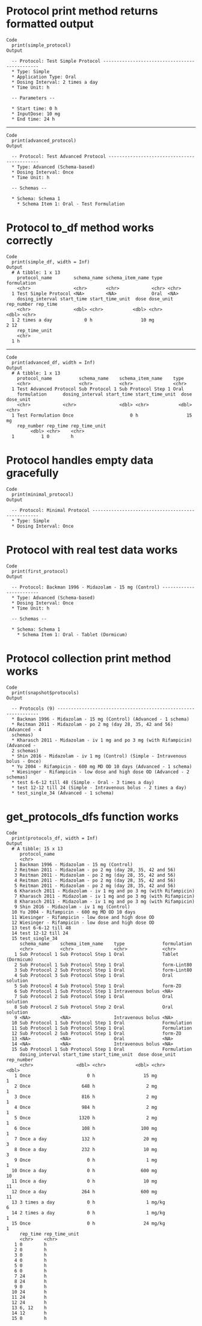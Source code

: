 # Protocol print method returns formatted output

    Code
      print(simple_protocol)
    Output
      
      -- Protocol: Test Simple Protocol ----------------------------------------------
      * Type: Simple
      * Application Type: Oral
      * Dosing Interval: 2 times a day
      * Time Unit: h
      
      -- Parameters --
      
      * Start time: 0 h
      * InputDose: 10 mg
      * End time: 24 h

---

    Code
      print(advanced_protocol)
    Output
      
      -- Protocol: Test Advanced Protocol --------------------------------------------
      * Type: Advanced (Schema-based)
      * Dosing Interval: Once
      * Time Unit: h
      
      -- Schemas --
      
      * Schema: Schema 1
        * Schema Item 1: Oral - Test Formulation

# Protocol to_df method works correctly

    Code
      print(simple_df, width = Inf)
    Output
      # A tibble: 1 x 13
        protocol_name        schema_name schema_item_name type  formulation
        <chr>                <chr>       <chr>            <chr> <chr>      
      1 Test Simple Protocol <NA>        <NA>             Oral  <NA>       
        dosing_interval start_time start_time_unit  dose dose_unit rep_number rep_time
        <chr>                <dbl> <chr>           <dbl> <chr>          <dbl> <chr>   
      1 2 times a day            0 h                  10 mg                 2 12      
        rep_time_unit
        <chr>        
      1 h            

---

    Code
      print(advanced_df, width = Inf)
    Output
      # A tibble: 1 x 13
        protocol_name          schema_name    schema_item_name    type 
        <chr>                  <chr>          <chr>               <chr>
      1 Test Advanced Protocol Sub Protocol 1 Sub Protocol Step 1 Oral 
        formulation      dosing_interval start_time start_time_unit  dose dose_unit
        <chr>            <chr>                <dbl> <chr>           <dbl> <chr>    
      1 Test Formulation Once                     0 h                  15 mg       
        rep_number rep_time rep_time_unit
             <dbl> <chr>    <chr>        
      1          1 0        h            

# Protocol handles empty data gracefully

    Code
      print(minimal_protocol)
    Output
      
      -- Protocol: Minimal Protocol --------------------------------------------------
      * Type: Simple
      * Dosing Interval: Once

# Protocol with real test data works

    Code
      print(first_protocol)
    Output
      
      -- Protocol: Backman 1996 - Midazolam - 15 mg (Control) ------------------------
      * Type: Advanced (Schema-based)
      * Dosing Interval: Once
      * Time Unit: h
      
      -- Schemas --
      
      * Schema: Schema 1
        * Schema Item 1: Oral - Tablet (Dormicum)

# Protocol collection print method works

    Code
      print(snapshot$protocols)
    Output
      
      -- Protocols (9) ---------------------------------------------------------------
      * Backman 1996 - Midazolam - 15 mg (Control) (Advanced - 1 schema)
      * Reitman 2011 - Midazolam - po 2 mg (day 28, 35, 42 and 56) (Advanced - 4
      schemas)
      * Kharasch 2011 - Midazolam - iv 1 mg and po 3 mg (with Rifampicin) (Advanced -
      2 schemas)
      * Shin 2016 - Midazolam - iv 1 mg (Control) (Simple - Intravenous bolus - Once)
      * Yu 2004 - Rifampicin - 600 mg MD OD 10 days (Advanced - 1 schema)
      * Wiesinger - Rifampicin - low dose and high dose OD (Advanced - 2 schemas)
      * test 6-6-12 till 48 (Simple - Oral - 3 times a day)
      * test 12-12 till 24 (Simple - Intravenous bolus - 2 times a day)
      * test_single_34 (Advanced - 1 schema)

# get_protocols_dfs function works

    Code
      print(protocols_df, width = Inf)
    Output
      # A tibble: 15 x 13
         protocol_name                                                    
         <chr>                                                            
       1 Backman 1996 - Midazolam - 15 mg (Control)                       
       2 Reitman 2011 - Midazolam - po 2 mg (day 28, 35, 42 and 56)       
       3 Reitman 2011 - Midazolam - po 2 mg (day 28, 35, 42 and 56)       
       4 Reitman 2011 - Midazolam - po 2 mg (day 28, 35, 42 and 56)       
       5 Reitman 2011 - Midazolam - po 2 mg (day 28, 35, 42 and 56)       
       6 Kharasch 2011 - Midazolam - iv 1 mg and po 3 mg (with Rifampicin)
       7 Kharasch 2011 - Midazolam - iv 1 mg and po 3 mg (with Rifampicin)
       8 Kharasch 2011 - Midazolam - iv 1 mg and po 3 mg (with Rifampicin)
       9 Shin 2016 - Midazolam - iv 1 mg (Control)                        
      10 Yu 2004 - Rifampicin - 600 mg MD OD 10 days                      
      11 Wiesinger - Rifampicin - low dose and high dose OD               
      12 Wiesinger - Rifampicin - low dose and high dose OD               
      13 test 6-6-12 till 48                                              
      14 test 12-12 till 24                                               
      15 test_single_34                                                   
         schema_name    schema_item_name    type              formulation      
         <chr>          <chr>               <chr>             <chr>            
       1 Sub Protocol 1 Sub Protocol Step 1 Oral              Tablet (Dormicum)
       2 Sub Protocol 1 Sub Protocol Step 1 Oral              form-Lint80      
       3 Sub Protocol 2 Sub Protocol Step 1 Oral              form-Lint80      
       4 Sub Protocol 3 Sub Protocol Step 1 Oral              Oral solution    
       5 Sub Protocol 4 Sub Protocol Step 1 Oral              form-ZO          
       6 Sub Protocol 1 Sub Protocol Step 1 Intravenous bolus <NA>             
       7 Sub Protocol 2 Sub Protocol Step 1 Oral              Oral solution    
       8 Sub Protocol 2 Sub Protocol Step 2 Oral              Oral solution    
       9 <NA>           <NA>                Intravenous bolus <NA>             
      10 Sub Protocol 1 Sub Protocol Step 1 Oral              Formulation      
      11 Sub Protocol 1 Sub Protocol Step 1 Oral              Formulation      
      12 Sub Protocol 2 Sub Protocol Step 1 Oral              form-ZO          
      13 <NA>           <NA>                Oral              <NA>             
      14 <NA>           <NA>                Intravenous bolus <NA>             
      15 Sub Protocol 1 Sub Protocol Step 1 Oral              Formulation      
         dosing_interval start_time start_time_unit  dose dose_unit rep_number
         <chr>                <dbl> <chr>           <dbl> <chr>          <dbl>
       1 Once                     0 h                  15 mg                 1
       2 Once                   648 h                   2 mg                 1
       3 Once                   816 h                   2 mg                 1
       4 Once                   984 h                   2 mg                 1
       5 Once                  1320 h                   2 mg                 1
       6 Once                   108 h                 100 mg                 1
       7 Once a day             132 h                  20 mg                 3
       8 Once a day             232 h                  10 mg                 3
       9 Once                     0 h                   1 mg                 1
      10 Once a day               0 h                 600 mg                10
      11 Once a day               0 h                  10 mg                11
      12 Once a day             264 h                 600 mg                11
      13 3 times a day            0 h                   1 mg/kg              6
      14 2 times a day            0 h                   1 mg/kg              1
      15 Once                     0 h                  24 mg/kg              1
         rep_time rep_time_unit
         <chr>    <chr>        
       1 0        h            
       2 0        h            
       3 0        h            
       4 0        h            
       5 0        h            
       6 0        h            
       7 24       h            
       8 24       h            
       9 0        h            
      10 24       h            
      11 24       h            
      12 24       h            
      13 6, 12    h            
      14 12       h            
      15 0        h            

